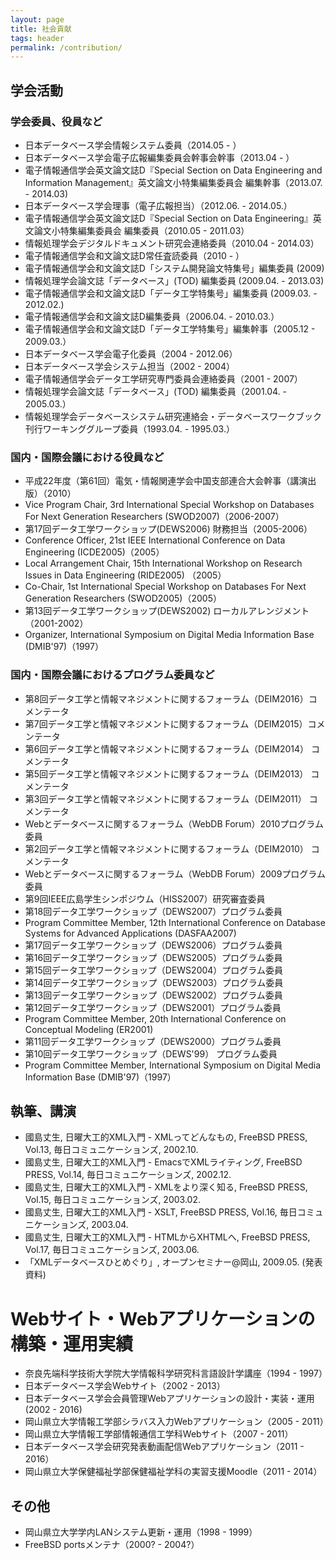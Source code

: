 ```yaml
---
layout: page
title: 社会貢献
tags: header
permalink: /contribution/
---
```

## 学会活動

### 学会委員、役員など

- 日本データベース学会情報システム委員（2014.05 - ）
- 日本データベース学会電子広報編集委員会幹事会幹事（2013.04 - ）
- 電子情報通信学会英文論文誌D『Special Section on Data Engineering and Information Management』英文論文小特集編集委員会 編集幹事（2013.07. - 2014.03)
- 日本データベース学会理事（電子広報担当）（2012.06. - 2014.05.）
- 電子情報通信学会英文論文誌D『Special Section on Data Engineering』英文論文小特集編集委員会 編集委員（2010.05 - 2011.03）
- 情報処理学会デジタルドキュメント研究会連絡委員（2010.04 - 2014.03）
- 電子情報通信学会和文論文誌D常任査読委員（2010 - ）
- 電子情報通信学会和文論文誌D「システム開発論文特集号」編集委員 (2009)
- 情報処理学会論文誌「データベース」(TOD) 編集委員 (2009.04. - 2013.03)
- 電子情報通信学会和文論文誌D「データ工学特集号」編集委員 (2009.03. - 2012.02.)
- 電子情報通信学会和文論文誌D編集委員（2006.04. - 2010.03.）
- 電子情報通信学会和文論文誌D「データ工学特集号」編集幹事（2005.12 - 2009.03.）
- 日本データベース学会電子化委員（2004 - 2012.06）
- 日本データベース学会システム担当（2002 - 2004）
- 電子情報通信学会データ工学研究専門委員会連絡委員（2001 - 2007）
- 情報処理学会論文誌「データベース」(TOD) 編集委員（2001.04. - 2005.03.）
- 情報処理学会データベースシステム研究連絡会・データベースワークブック刊行ワーキンググループ委員（1993.04. - 1995.03.）

### 国内・国際会議における役員など

- 平成22年度（第61回）電気・情報関連学会中国支部連合大会幹事（講演出版）（2010）
- Vice Program Chair, 3rd International Special Workshop on Databases For Next Generation Researchers (SWOD2007)（2006-2007）
- 第17回データ工学ワークショップ(DEWS2006) 財務担当（2005-2006）
- Conference Officer, 21st IEEE International Conference on Data Engineering (ICDE2005)（2005）
- Local Arrangement Chair, 15th International Workshop on Research Issues in Data Engineering (RIDE2005) （2005）
- Co-Chair, 1st International Special Workshop on Databases For Next Generation Researchers (SWOD2005)（2005）
- 第13回データ工学ワークショップ(DEWS2002) ローカルアレンジメント（2001-2002）
- Organizer, International Symposium on Digital Media Information Base (DMIB'97)（1997）

### 国内・国際会議におけるプログラム委員など

- 第8回データ工学と情報マネジメントに関するフォーラム（DEIM2016）コメンテータ
- 第7回データ工学と情報マネジメントに関するフォーラム（DEIM2015）コメンテータ
- 第6回データ工学と情報マネジメントに関するフォーラム（DEIM2014） コメンテータ
- 第5回データ工学と情報マネジメントに関するフォーラム（DEIM2013） コメンテータ
- 第3回データ工学と情報マネジメントに関するフォーラム（DEIM2011） コメンテータ
- Webとデータベースに関するフォーラム（WebDB Forum）2010プログラム委員
- 第2回データ工学と情報マネジメントに関するフォーラム（DEIM2010） コメンテータ
- Webとデータベースに関するフォーラム（WebDB Forum）2009プログラム委員
- 第9回IEEE広島学生シンポジウム（HISS2007）研究審査委員
- 第18回データ工学ワークショップ（DEWS2007）プログラム委員
- Program Committee Member, 12th International Conference on Database Systems for Advanced Applications (DASFAA2007)
- 第17回データ工学ワークショップ（DEWS2006）プログラム委員
- 第16回データ工学ワークショップ（DEWS2005）プログラム委員
- 第15回データ工学ワークショップ（DEWS2004）プログラム委員
- 第14回データ工学ワークショップ（DEWS2003）プログラム委員
- 第13回データ工学ワークショップ（DEWS2002）プログラム委員
- 第12回データ工学ワークショップ（DEWS2001）プログラム委員
- Program Committee Member, 20th International Conference on Conceptual Modeling (ER2001)
- 第11回データ工学ワークショップ（DEWS2000）プログラム委員
- 第10回データ工学ワークショップ（DEWS'99） プログラム委員
- Program Committee Member, International Symposium on Digital Media Information Base (DMIB'97)（1997）

## 執筆、講演

- 國島丈生, 日曜大工的XML入門 - XMLってどんなもの, FreeBSD PRESS, Vol.13, 毎日コミュニケーションズ, 2002.10.
- 國島丈生, 日曜大工的XML入門 - EmacsでXMLライティング, FreeBSD PRESS, Vol.14, 毎日コミュニケーションズ, 2002.12.
- 國島丈生, 日曜大工的XML入門 - XMLをより深く知る, FreeBSD PRESS, Vol.15, 毎日コミュニケーションズ, 2003.02.
- 國島丈生, 日曜大工的XML入門 - XSLT, FreeBSD PRESS, Vol.16, 毎日コミュニケーションズ, 2003.04.
- 國島丈生, 日曜大工的XML入門 - HTMLからXHTMLへ, FreeBSD PRESS, Vol.17, 毎日コミュニケーションズ, 2003.06.
- 「XMLデータベースひとめぐり」, オープンセミナー@岡山, 2009.05. (発表資料)

# Webサイト・Webアプリケーションの構築・運用実績

- 奈良先端科学技術大学院大学情報科学研究科言語設計学講座（1994 - 1997）
- 日本データベース学会Webサイト（2002 - 2013）
- 日本データベース学会会員管理Webアプリケーションの設計・実装・運用(2002 - 2016)
- 岡山県立大学情報工学部シラバス入力Webアプリケーション（2005 - 2011）
- 岡山県立大学情報工学部情報通信工学科Webサイト（2007 - 2011）
- 日本データベース学会研究発表動画配信Webアプリケーション（2011 - 2016）
- 岡山県立大学保健福祉学部保健福祉学科の実習支援Moodle（2011 - 2014）

## その他

- 岡山県立大学学内LANシステム更新・運用（1998 - 1999）
- FreeBSD portsメンテナ（2000? - 2004?）
